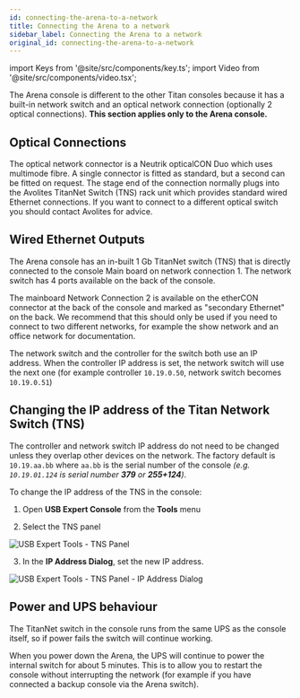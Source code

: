 ```yaml
---
id: connecting-the-arena-to-a-network
title: Connecting the Arena to a network
sidebar_label: Connecting the Arena to a network
original_id: connecting-the-arena-to-a-network
---
```


import Keys from '@site/src/components/key.ts';
import Video from '@site/src/components/video.tsx';

The Arena console is different to the other Titan consoles because it
has a built-in network switch and an optical network connection
(optionally 2 optical connections). **This section applies only to the
Arena console.**

## Optical Connections

The optical network connector is a Neutrik opticalCON Duo which uses
multimode fibre. A single connector is fitted as standard, but a second
can be fitted on request. The stage end of the connection normally plugs
into the Avolites TitanNet Switch (TNS) rack unit which provides
standard wired Ethernet connections. If you want to connect to a
different optical switch you should contact Avolites for advice.

## Wired Ethernet Outputs

The Arena console has an in-built 1 Gb TitanNet switch (TNS) that is
directly connected to the console Main board on network connection 1.
The network switch has 4 ports available on the back of the console.

The mainboard Network Connection 2 is available on the etherCON
connector at the back of the console and marked as "secondary Ethernet"
on the back. We recommend that this should only be used if you need to
connect to two different networks, for example the show network and an
office network for documentation.

The network switch and the controller for the switch both use an IP
address. When the controller IP address is set, the network switch will
use the next one (for example controller `10.19.0.50`, network switch
becomes `10.19.0.51`)

## Changing the IP address of the Titan Network Switch (TNS)

The controller and network switch IP address do not need to be changed
unless they overlap other devices on the network. The factory default is
`10.19.aa.bb` where `aa.bb` is the serial number of the console *(e.g. `10.19.01.124` is
serial number <strong>379</strong> or <strong>255+124</strong>)*.

To change the IP address of the TNS in the console:

1. Open <strong>USB Expert Console</strong> from the <strong>Tools</strong> menu

2. Select the TNS panel

![USB Expert Tools - TNS Panel](/docs/images/USB-Expert-Tools-TNS-Panel.png)

3. In the <strong>IP Address Dialog</strong>, set the new IP address.

![USB Expert Tools - TNS Panel - IP Address Dialog](/docs/images/USB-Expert-Tools-TNS-Panel-IP-Address-Dialog.png)

## Power and UPS behaviour 

The TitanNet switch in the console runs from the same UPS as the console
itself, so if power fails the switch will continue working.

When you power down the Arena, the UPS will continue to power the
internal switch for about 5 minutes. This is to allow you to restart the
console without interrupting the network (for example if you have
connected a backup console via the Arena switch).


